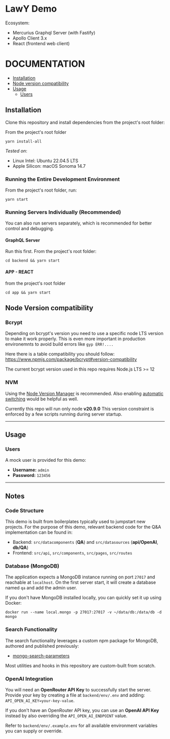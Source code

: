 # LawY Demo

Ecosystem:
- Mercurius Graphql Server (with Fastify)
- Apollo Client 3.x
- React (frontend web client)


# DOCUMENTATION
- [Installation](#installation)
- [Node version compatibility](#node-version-compatibility)
- [Usage](#usage)
  - [Users](#users)

## Installation
Clone this repository and install dependencies from the project's root folder:


From the project's root folder

`yarn install-all`

*Tested on*:
- Linux Intel: Ubuntu 22.04.5 LTS
- Apple Silicon: macOS Sonoma 14.7

### Running the Entire Development Environment

From the project's root folder, run:

`yarn start`

### Running Servers Individually (Recommended)

You can also run servers separately, which is recommended for better control and debugging.

#### GraphQL Server

Run this first. From the project's root folder:


`cd backend && yarn start`


#### APP - REACT
from the project's root folder

`cd app && yarn start`


## Node Version compatibility
### Bcrypt
Depending on bcrypt's version you need to use a specific node LTS version to make it work properly. This is even more important in production environemnts to avoid build errors like `gyp ERR!....`

Here there is a table compatibility you should follow:
https://www.npmjs.com/package/bcrypt#version-compatibility

The current bcrypt version used in this repo requires Node.js LTS >= 12

### NVM
Using the [Node Version Manager](https://github.com/nvm-sh/nvm) is recommended. Also enabling  [automatic switching](https://github.com/nvm-sh/nvm#deeper-shell-integration) would be helpful as well.

Currently this repo will run only node **v20.9.0**
This version constraint is enforced by a few scripts running during server startup.

---

## Usage

### Users

A mock user is provided for this demo:

- **Username:** `admin`
- **Password:** `123456`

--------------


## Notes

### Code Structure

This demo is built from boilerplates typically used to jumpstart new projects. For the purpose of this demo, relevant backend code for the Q&A implementation can be found in:

- Backend: `src/datacomponents` (**QA**) and `src/datasources` (**api/OpenAI**, **db/QA**)
- Frontend: `src/api`, `src/components`, `src/pages`, `src/routes`

### Database (MongoDB)

The application expects a MongoDB instance running on port `27017` and reachable at `localhost`. On the first server start, it will create a database named `qa` and add the admin user.

If you don't have MongoDB installed locally, you can quickly set it up using Docker:

`docker run --name local.mongo -p 27017:27017 -v ~/data/db:/data/db -d mongo`

### Search Functionality

The search functionality leverages a custom npm package for MongoDB, authored and published previously:

- [mongo-search-parameters](https://github.com/ecerroni/mongo-search-parameters)

Most utilities and hooks in this repository are custom-built from scratch.

### OpenAI Integration

You will need an **OpenRouter API Key** to successfully start the server. Provide your key by creating a file at `backend/env/.env` and adding: 
`API_OPEN_AI_KEY=your-key-value`.

If you don't have an OpenRouter API key, you can use an **OpenAI API Key** instead by also overriding the `API_OPEN_AI_ENDPOINT` value.

Refer to `backend/env/.example.env` for all available environment variables you can supply or override.
